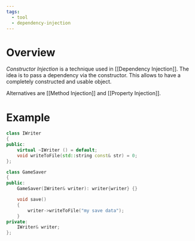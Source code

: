 ```yaml
---
tags:
  - tool
  - dependency-injection
---
```

# Overview

*Constructor Injection* is a technique used in [[Dependency Injection]]. The idea is to pass a dependency via the constructor. This allows to have a completely constructed and usable object.

Alternatives are [[Method Injection]] and [[Property Injection]].

# Example

```cpp
class IWriter
{
public:
	virtual ~IWriter () = default;
	void writeToFile(std::string const& str) = 0;
};

class GameSaver
{
public:
	GameSaver(IWriter& writer): writer{writer} {}

	void save()
	{
		writer->writeToFile("my save data");
	}
private:
	IWriter& writer;
};
```
